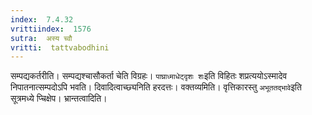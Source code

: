 ```yaml
---
index:  7.4.32
vrittiindex:  1576
sutra:  अस्य च्वौ
vritti:  tattvabodhini 
---
```


सम्पद्यकर्तरीति। सम्पद्यश्चासौकर्ता चेति विग्रहः। `पाघ्राध्माधेट्दृशः शः`इति विहितः शप्रत्ययोऽस्मादेव निपातनात्सम्पदोऽपि भवति। दिवादित्वाच्छ्यनिति हरदत्तः। वक्तव्यमिति। वृत्तिकारस्तु `अभूततद्भावे`इति सूत्रमध्ये प्चिक्षेप। भ्रान्तत्वादिति।

